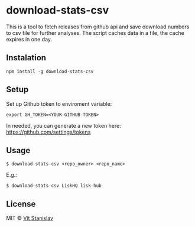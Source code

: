 # download-stats-csv

This is a tool to fetch releases from github api and save download numbers to csv file for further analyses.
The script caches data in a file, the cache expires in one day.

## Instalation

```
npm install -g download-stats-csv
```

## Setup
Set up Github token to enviroment variable:

```
export GH_TOKEN=<YOUR-GITHUB-TOKEN>
```

In needed, you can generate a new token here: https://github.com/settings/tokens

## Usage
```
$ download-stats-csv <repo_owner> <repo_name>
```

E.g.:
```
$ download-stats-csv LiskHQ lisk-hub
```

## License

MIT © [Vít Stanislav](https://github.com/slaweet)
